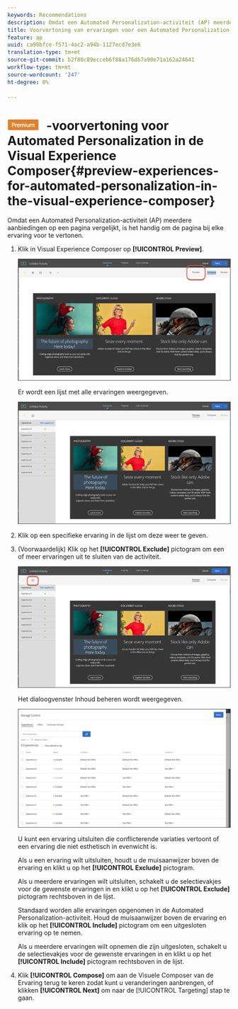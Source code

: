 ```yaml
---
keywords: Recommendations
description: Omdat een Automated Personalization-activiteit (AP) meerdere aanbiedingen op een pagina vergelijkt, is het handig om de pagina bij elke ervaring voor te vertonen.
title: Voorvertoning van ervaringen voor een Automated Personalization-activiteit (AP) in de Adobe Target Visual Experience Composer
feature: ap
uuid: ca98bfce-f571-4ac2-a94b-1127ecd7e3e6
translation-type: tm+mt
source-git-commit: b2f80c89ecceb6f88a176db7a90e71a162a24641
workflow-type: tm+mt
source-wordcount: '247'
ht-degree: 0%

---
```



# ![PREMIUM](/help/assets/premium.png) -voorvertoning voor Automated Personalization in de Visual Experience Composer{#preview-experiences-for-automated-personalization-in-the-visual-experience-composer}

Omdat een Automated Personalization-activiteit (AP) meerdere aanbiedingen op een pagina vergelijkt, is het handig om de pagina bij elke ervaring voor te vertonen.

1. Klik in Visual Experience Composer op **[!UICONTROL Preview]**.

   ![Pictogram Voorvertoning](/help/c-activities/t-automated-personalization/assets/preview.png)

   Er wordt een lijst met alle ervaringen weergegeven.

   ![Voorvertoning](/help/c-activities/t-automated-personalization/assets/ap_preview-new.png)

1. Klik op een specifieke ervaring in de lijst om deze weer te geven.

1. (Voorwaardelijk) Klik op het **[!UICONTROL Exclude]** pictogram om een of meer ervaringen uit te sluiten van de activiteit.

   ![Pictogram Uitsluiten](/help/c-activities/t-automated-personalization/assets/ap_exclude-new.png)

   Het dialoogvenster Inhoud beheren wordt weergegeven.

   ![Inhoud beheren, dialoogvenster](/help/c-activities/t-automated-personalization/assets/preview-exclude.png)

   U kunt een ervaring uitsluiten die conflicterende variaties vertoont of een ervaring die niet esthetisch in evenwicht is.

   Als u een ervaring wilt uitsluiten, houdt u de muisaanwijzer boven de ervaring en klikt u op het **[!UICONTROL Exclude]** pictogram.

   Als u meerdere ervaringen wilt uitsluiten, schakelt u de selectievakjes voor de gewenste ervaringen in en klikt u op het **[!UICONTROL Exclude]** pictogram rechtsboven in de lijst.

   Standaard worden alle ervaringen opgenomen in de Automated Personalization-activiteit. Houd de muisaanwijzer boven de ervaring en klik op het **[!UICONTROL Include]** pictogram om een uitgesloten ervaring op te nemen.

   Als u meerdere ervaringen wilt opnemen die zijn uitgesloten, schakelt u de selectievakjes voor de gewenste ervaringen in en klikt u op het **[!UICONTROL Include]** pictogram rechtsboven in de lijst.

1. Klik **[!UICONTROL Compose]** om aan de Visuele Composer van de Ervaring terug te keren zodat kunt u veranderingen aanbrengen, of klikken **[!UICONTROL Next]** om naar de [!UICONTROL Targeting] stap te gaan.
